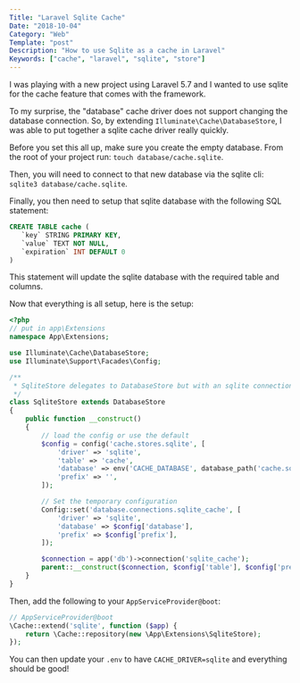 ```yaml
---
Title: "Laravel Sqlite Cache"
Date: "2018-10-04"
Category: "Web"
Template: "post"
Description: "How to use Sqlite as a cache in Laravel"
Keywords: ["cache", "laravel", "sqlite", "store"]
---
```


I was playing with a new project using Laravel 5.7 and I wanted to use sqlite for the cache feature that comes with the framework.

To my surprise, the "database" cache driver does not support changing the database connection. So, by extending `Illuminate\Cache\DatabaseStore`, I was able to put together a sqlite cache driver really quickly.

Before you set this all up, make sure you create the empty database. From the root of your project run: `touch database/cache.sqlite`.

Then, you will need to connect to that new database via the sqlite cli: `sqlite3 database/cache.sqlite`.

Finally, you then need to setup that sqlite database with the following SQL statement:

```sql
CREATE TABLE cache (
   `key` STRING PRIMARY KEY,
   `value` TEXT NOT NULL,
   `expiration` INT DEFAULT 0
)
```

This statement will update the sqlite database with the required table and columns.

Now that everything is all setup, here is the setup:

```php
<?php
// put in app\Extensions
namespace App\Extensions;

use Illuminate\Cache\DatabaseStore;
use Illuminate\Support\Facades\Config;

/**
 * SqliteStore delegates to DatabaseStore but with an sqlite connection instead
 */
class SqliteStore extends DatabaseStore
{
    public function __construct()
    {
        // load the config or use the default
        $config = config('cache.stores.sqlite', [
            'driver' => 'sqlite',
            'table' => 'cache',
            'database' => env('CACHE_DATABASE', database_path('cache.sqlite')),
            'prefix' => '',
        ]);

        // Set the temporary configuration
        Config::set('database.connections.sqlite_cache', [
            'driver' => 'sqlite',
            'database' => $config['database'],
            'prefix' => $config['prefix'],
        ]);

        $connection = app('db')->connection('sqlite_cache');
        parent::__construct($connection, $config['table'], $config['prefix']);
    }
}
```

Then, add the following to your `AppServiceProvider@boot`:

```php
// AppServiceProvider@boot
\Cache::extend('sqlite', function ($app) {
    return \Cache::repository(new \App\Extensions\SqliteStore);
});
```

You can then update your `.env` to have `CACHE_DRIVER=sqlite` and everything should be good!
